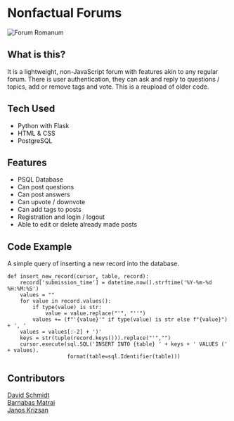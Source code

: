 # Nonfactual Forums

![Forum Romanum](https://i.imgur.com/D3co38w.jpg)

## What is this?

It is a lightweight, non-JavaScript forum with features akin to any regular forum. There is user authentication, they can ask and reply to questions / topics, add or remove tags and vote. This is a reupload of older code.

## Tech Used

- Python with Flask
- HTML & CSS
- PostgreSQL

## Features

- PSQL Database
- Can post questions
- Can post answers
- Can upvote / downvote
- Can add tags to posts
- Registration and login / logout
- Able to edit or delete already made posts

## Code Example

A simple query of inserting a new record into the database.
```
def insert_new_record(cursor, table, record):
    record['submission_time'] = datetime.now().strftime('%Y-%m-%d %H:%M:%S')
    values = ""
    for value in record.values():
        if type(value) is str:
            value = value.replace("'", "''")
        values += (f"'{value}'" if type(value) is str else f"{value}") + ', '
    values = values[:-2] + ')'
    keys = str(tuple(record.keys())).replace("'","")
    cursor.execute(sql.SQL('INSERT INTO {table} ' + keys + ' VALUES (' + values).
                   format(table=sql.Identifier(table)))
```

## Contributors

[David Schmidt](https://github.com/DavidAdamSchmidt)<br>
[Barnabas Matrai](https://github.com/barnabasMatrai)<br>
[Janos Krizsan](https://github.com/JanosKrizsan)
